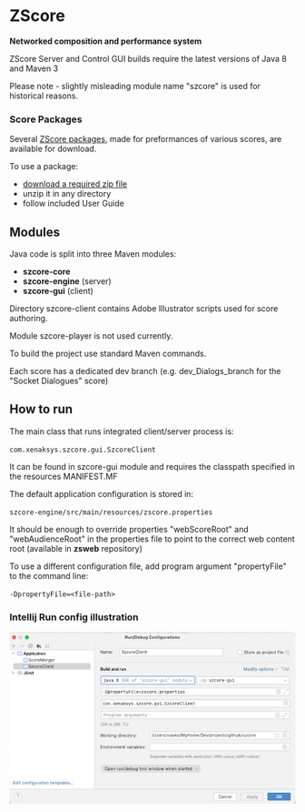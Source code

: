# ZScore

**Networked composition and performance system**

ZScore Server and Control GUI builds require the latest versions of Java 8 and Maven 3

Please note - slightly misleading module name "szcore" is used for historical reasons.

### Score Packages

Several [ZScore packages](https://bit.ly/zscorepackage), made for preformances of various scores, are available for
download.

To use a package:

- [download a required zip file](https://bit.ly/zscorepackage)
- unzip it in any directory
- follow included User Guide

## Modules

Java code is split into three Maven modules:

- **szcore-core**
- **szcore-engine** (server)
- **szcore-gui**  (client)

Directory szcore-client contains Adobe Illustrator scripts used for score authoring.

Module szcore-player is not used currently.

To build the project use standard Maven commands.

Each score has a dedicated dev branch (e.g. dev_Dialogs_branch for the "Socket Dialogues" score)

## How to run

The main class that runs integrated client/server process is:

`com.xenaksys.szcore.gui.SzcoreClient`

It can be found in szcore-gui module and requires the classpath specified in the resources MANIFEST.MF

The default application configuration is stored in:

`szcore-engine/src/main/resources/zscore.properties`

It should be enough to override properties "webScoreRoot" and "webAudienceRoot" in the properties file to point to the
correct web content root (available in **zsweb** repository)

To use a different configuration file, add program argument "propertyFile" to the command line:

`-DpropertyFile=<file-path>`

### Intellij Run config illustration

![](docs/intellijRunConfig.png)